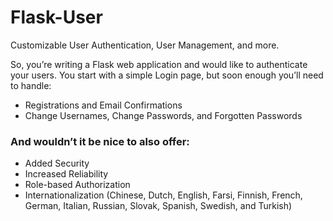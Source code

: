 # Flask-User
Customizable User Authentication, User Management, and more.

So, you’re writing a Flask web application and would like to authenticate your users.
You start with a simple Login page, but soon enough you’ll need to handle:
- Registrations and Email Confirmations
- Change Usernames, Change Passwords, and Forgotten Passwords

### And wouldn’t it be nice to also offer:
- Added Security
- Increased Reliability
- Role-based Authorization
- Internationalization (Chinese, Dutch, English, Farsi, Finnish, French, German, Italian, Russian, Slovak, Spanish, Swedish, and Turkish)